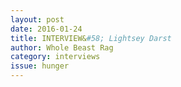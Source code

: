 ```yaml
---
layout: post 
date: 2016-01-24
title: INTERVIEW&#58; Lightsey Darst
author: Whole Beast Rag
category: interviews
issue: hunger
---
```

